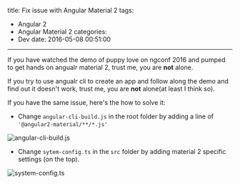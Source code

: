 title: Fix issue with Angular Material 2
tags:
  - Angular 2
  - Angular Material 2
categories:
  - Dev
date: 2016-05-08 00:51:00
---
If you have watched the demo of puppy love on ngconf 2016 and pumped to get hands on angualr material 2, trust me, you are **not** alone.

If you try to use angualr cli to create an app and follow along the demo and find out it doesn't work, trust me, you are **not** alone(at least I think so).

If you have the same issue, here's the how to solve it:

- Change `angular-cli-build.js` in the root folder by adding a line of `'@angular2-material/**/*.js'`

![angular-cli-build.js](/images/cli-build.png)

- Change `sytem-config.ts` in the `src` folder by adding material 2 specific settings (on the top).

![system-config.ts](/images/system-config.png)
